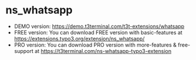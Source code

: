 # ns_whatsapp

- DEMO version: https://demo.t3terminal.com/t3t-extensions/whatsapp
- FREE version: You can download FREE version with basic-features at https://extensions.typo3.org/extension/ns_whatsapp/
- PRO version: You can download PRO version with more-features & free-support at https://t3terminal.com/ns-whatsapp-typo3-extension
